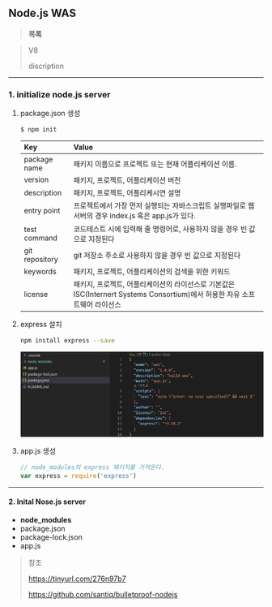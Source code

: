 ## Node.js WAS

> **목록**

> V8
>
> discription

> 

---

### 1. initialize node.js server

1. package.json 생성

   ```bash
   $ npm init
   ```

   | Key            | Value                                                        |
   | -------------- | ------------------------------------------------------------ |
   | package name   | 패키지 이름으로 프로젝트 또는 현재 어플리케이션 이름.        |
   | version        | 패키지, 프로젝트, 어플리케이션 버전                          |
   | description    | 패키지, 프로젝트, 어플리케시연 설명                          |
   | entry point    | 프로젝트에서 가장 먼저 실행되는 자바스크립트 실행파일로 웹서버의 경우 index.js 혹은 app.js가 있다. |
   | test command   | 코드테스트 시에 입력해 줄 명령어로, 사용하지 않을 경우 빈 값으로 지정된다 |
   | git repository | git 저장소 주소로 사용하지 않을 경우 빈 값으로 지정된다      |
   | keywords       | 패키지, 프로젝트, 어플리케이션의 검색을 위한 키워드          |
   | license        | 패키지, 프로젝트, 어플리케이션의 라이선스로 기본값은 ISC(Internert Systems Consortium)에서 허용한 자유 소프트웨어 라이선스 |

2. express 설치

   ```bash
   npm install express --save
   ```

   ![](../image/node/install-express.png)

3. app.js 생성

   ```javascript
   // node_modules의 express 패키지를 가져온다.
   var express = require('express')
   ```

   





---

#### 2. Inital Nose.js server

- **node_modules**
- package.json
- package-lock.json
- app.js

> 참조
>
> https://tinyurl.com/276n97b7
>
> https://github.com/santiq/bulletproof-nodejs

